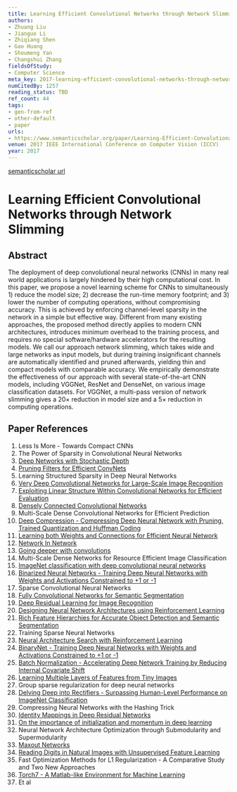 ```yaml
---
title: Learning Efficient Convolutional Networks through Network Slimming
authors:
- Zhuang Liu
- Jianguo Li
- Zhiqiang Shen
- Gao Huang
- Shoumeng Yan
- Changshui Zhang
fieldsOfStudy:
- Computer Science
meta_key: 2017-learning-efficient-convolutional-networks-through-network-slimming
numCitedBy: 1257
reading_status: TBD
ref_count: 44
tags:
- gen-from-ref
- other-default
- paper
urls:
- https://www.semanticscholar.org/paper/Learning-Efficient-Convolutional-Networks-through-Liu-Li/90a16f34d109b63d95ab4da2d491cbe3a1c8b656?sort=total-citations
venue: 2017 IEEE International Conference on Computer Vision (ICCV)
year: 2017
---
```


[semanticscholar url](https://www.semanticscholar.org/paper/Learning-Efficient-Convolutional-Networks-through-Liu-Li/90a16f34d109b63d95ab4da2d491cbe3a1c8b656?sort=total-citations)

# Learning Efficient Convolutional Networks through Network Slimming

## Abstract

The deployment of deep convolutional neural networks (CNNs) in many real world applications is largely hindered by their high computational cost. In this paper, we propose a novel learning scheme for CNNs to simultaneously 1) reduce the model size; 2) decrease the run-time memory footprint; and 3) lower the number of computing operations, without compromising accuracy. This is achieved by enforcing channel-level sparsity in the network in a simple but effective way. Different from many existing approaches, the proposed method directly applies to modern CNN architectures, introduces minimum overhead to the training process, and requires no special software/hardware accelerators for the resulting models. We call our approach network slimming, which takes wide and large networks as input models, but during training insignificant channels are automatically identified and pruned afterwards, yielding thin and compact models with comparable accuracy. We empirically demonstrate the effectiveness of our approach with several state-of-the-art CNN models, including VGGNet, ResNet and DenseNet, on various image classification datasets. For VGGNet, a multi-pass version of network slimming gives a 20× reduction in model size and a 5× reduction in computing operations.

## Paper References

1. Less Is More - Towards Compact CNNs
2. The Power of Sparsity in Convolutional Neural Networks
3. [Deep Networks with Stochastic Depth](2016-deep-networks-with-stochastic-depth.md)
4. [Pruning Filters for Efficient ConvNets](2017-pruning-filters-for-efficient-convnets.md)
5. Learning Structured Sparsity in Deep Neural Networks
6. [Very Deep Convolutional Networks for Large-Scale Image Recognition](2015-very-deep-convolutional-networks-for-large-scale-image-recognition.md)
7. [Exploiting Linear Structure Within Convolutional Networks for Efficient Evaluation](2014-exploiting-linear-structure-within-convolutional-networks-for-efficient-evaluation.md)
8. [Densely Connected Convolutional Networks](2017-densely-connected-convolutional-networks.md)
9. Multi-Scale Dense Convolutional Networks for Efficient Prediction
10. [Deep Compression - Compressing Deep Neural Network with Pruning, Trained Quantization and Huffman Coding](2016-deep-compression-compressing-deep-neural-network-with-pruning-trained-quantization-and-huffman-coding.md)
11. [Learning both Weights and Connections for Efficient Neural Network](2015-learning-both-weights-and-connections-for-efficient-neural-network.md)
12. [Network In Network](2014-network-in-network.md)
13. [Going deeper with convolutions](2015-going-deeper-with-convolutions.md)
14. Multi-Scale Dense Networks for Resource Efficient Image Classification
15. [ImageNet classification with deep convolutional neural networks](2012-imagenet-classification-with-deep-convolutional-neural-networks.md)
16. [Binarized Neural Networks - Training Deep Neural Networks with Weights and Activations Constrained to +1 or -1](2016-binarized-neural-networks-training-deep-neural-networks-with-weights-and-activations-constrained-to-1-or-1.md)
17. Sparse Convolutional Neural Networks
18. [Fully Convolutional Networks for Semantic Segmentation](2017-fully-convolutional-networks-for-semantic-segmentation.md)
19. [Deep Residual Learning for Image Recognition](2016-deep-residual-learning-for-image-recognition.md)
20. [Designing Neural Network Architectures using Reinforcement Learning](2017-designing-neural-network-architectures-using-reinforcement-learning.md)
21. [Rich Feature Hierarchies for Accurate Object Detection and Semantic Segmentation](2014-rich-feature-hierarchies-for-accurate-object-detection-and-semantic-segmentation.md)
22. Training Sparse Neural Networks
23. [Neural Architecture Search with Reinforcement Learning](2017-neural-architecture-search-with-reinforcement-learning.md)
24. [BinaryNet - Training Deep Neural Networks with Weights and Activations Constrained to +1 or -1](2016-binarynet-training-deep-neural-networks-with-weights-and-activations-constrained-to-1-or-1.md)
25. [Batch Normalization - Accelerating Deep Network Training by Reducing Internal Covariate Shift](2015-batch-normalization-accelerating-deep-network-training-by-reducing-internal-covariate-shift.md)
26. [Learning Multiple Layers of Features from Tiny Images](2009-learning-multiple-layers-of-features-from-tiny-images.md)
27. Group sparse regularization for deep neural networks
28. [Delving Deep into Rectifiers - Surpassing Human-Level Performance on ImageNet Classification](2015-delving-deep-into-rectifiers-surpassing-human-level-performance-on-imagenet-classification.md)
29. Compressing Neural Networks with the Hashing Trick
30. [Identity Mappings in Deep Residual Networks](2016-identity-mappings-in-deep-residual-networks.md)
31. [On the importance of initialization and momentum in deep learning](2013-on-the-importance-of-initialization-and-momentum-in-deep-learning.md)
32. Neural Network Architecture Optimization through Submodularity and Supermodularity
33. [Maxout Networks](2013-maxout-networks.md)
34. [Reading Digits in Natural Images with Unsupervised Feature Learning](2011-reading-digits-in-natural-images-with-unsupervised-feature-learning.md)
35. Fast Optimization Methods for L1 Regularization - A Comparative Study and Two New Approaches
36. [Torch7 - A Matlab-like Environment for Machine Learning](2011-torch7-a-matlab-like-environment-for-machine-learning.md)
37. Et al
